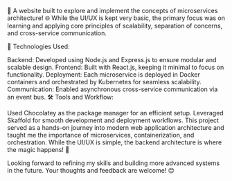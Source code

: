 🚀 A website built to explore and implement the concepts of microservices architecture! 🌐 While the UI/UX is kept very basic, the primary focus was on learning and applying core principles of scalability, separation of concerns, and cross-service communication.

🔧 Technologies Used:

Backend: Developed using Node.js and Express.js to ensure modular and scalable design.
Frontend: Built with React.js, keeping it minimal to focus on functionality.
Deployment: Each microservice is deployed in Docker containers and orchestrated by Kubernetes for seamless scalability.
Communication: Enabled asynchronous cross-service communication via an event bus.
🛠 Tools and Workflow:

Used Chocolatey as the package manager for an efficient setup.
Leveraged Skaffold for smooth development and deployment workflows.
This project served as a hands-on journey into modern web application architecture and taught me the importance of microservices, containerization, and orchestration. While the UI/UX is simple, the backend architecture is where the magic happens! 🌟

Looking forward to refining my skills and building more advanced systems in the future. Your thoughts and feedback are welcome! 😊
